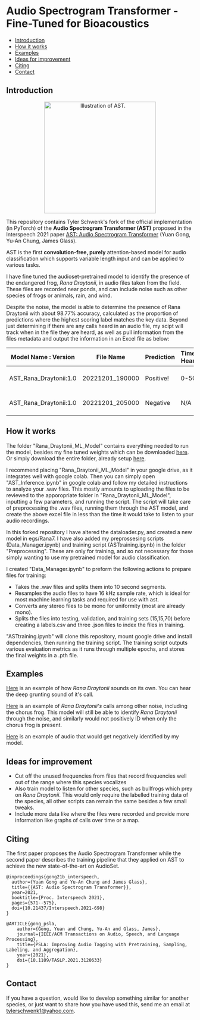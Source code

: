 
# Audio Spectrogram Transformer - Fine-Tuned for Bioacoustics
 - [Introduction](#Introduction)
 - [How it works](#How-it-works)
 - [Examples](#Examples)
 - [Ideas for improvement](#Ideas-for-improvement)
 - [Citing](#Citing)  
 - [Contact](#Contact)

## Introduction  

<p align="center"><img src="https://github.com/YuanGongND/ast/blob/master/ast.png?raw=true" alt="Illustration of AST." width="300"/></p>

This repository contains Tyler Schwenk's fork of the official implementation (in PyTorch) of the **Audio Spectrogram Transformer (AST)** proposed in the Interspeech 2021 paper [AST: Audio Spectrogram Transformer](https://arxiv.org/abs/2104.01778) (Yuan Gong, Yu-An Chung, James Glass).  

AST is the first **convolution-free, purely** attention-based model for audio classification which supports variable length input and can be applied to various tasks. 

I have fine tuned the audioset-pretrained model to identify the presence of the endangered frog, *Rana Draytonii*, in audio files taken from the field. These files are recorded near ponds, and can include noise such as other species of frogs or animals, rain, and wind.

Despite the noise, the model is able to determine the presence of Rana Draytonii with about 98.77% accuracy, calculated as the proportion of predictions where the highest scoring label matches the key data. Beyond just determining if there are any calls heard in an audio file, my scipt will track when in the file they are heard, as well as pull information from the files metadata and output the information in an Excel file as below:

| Model Name : Version | File Name     | Prediction | Times Heard | Device ID               | Timestamp                  | Temperature | Review Date |
|----------------------|---------------|------------|-------------|-------------------------|----------------------------|-------------|-------------|
| AST_Rana_Draytonii:1.0 | 20221201_190000 | Positive!   | 0-50         | AudioMoth 249BC30461CBB1E6 | 19:00:00 01/12/2022 (UTC-8) | 9.3C        | 2023-07-22  |
| AST_Rana_Draytonii:1.0 | 20221201_205000 | Negative   | N/A         | AudioMoth 249BC30461CBB1E6 | 20:50:00 01/12/2022 (UTC-8) | 9.1C        | 2023-07-22  |



## How it works
The folder "Rana_Draytonii_ML_Model" contains everything needed to run the model, besides my fine tuned weights which can be downloaded [here](https://www.dropbox.com/scl/fi/1ohxy38sm9863u2quf14h/best_audio_model1.pth?rlkey=ku3y2z88agn2kyumypjz3vpzj&dl=0). Or simply download the entire folder, already setup [here](https://www.dropbox.com/scl/fi/preeiwjcb1hruqughn4av/Rana_Draytonii_ML_Model-20230722T145046Z-001.zip?rlkey=5q685b1v9gwnjsko8e6opo219&dl=0).

I recommend placing "Rana_Draytonii_ML_Model" in your google drive, as it integrates well with google colab. Then you can simply open "AST_Inference.ipynb" in google colab and follow my detailed instructions to analyze your .wav files. This mostly amounts to uploading the files to be reviewed to the apporopriate folder in "Rana_Draytonii_ML_Model", inputting a few parameters, and running the script. The script will take care of preprocessing the .wav files, running them through the AST model, and create the above excel file in less than the time it would take to listen to your audio recordings.

In this forked repository I have altered the dataloader.py, and created a new model in egs/Rana7. I have also added my preprossesing scripts (Data_Manager.ipynb) and training script (ASTtraining.ipynb) in the folder "Preprocessing". These are only for training, and so not necessary for those simply wanting to use my pretrained model for audio classification.

I created "Data_Manager.ipynb" to preform the following actions to prepare files for training:
* Takes the .wav files and splits them into 10 second segments.
* Resamples the audio files to have 16 kHz sample rate, which is ideal for most machine learning tasks and required for use with ast.
* Converts any stereo files to be mono for uniformity (most are already mono).
* Splits the files into testing, validation, and training sets (15,15,70) before creating a labels.csv and three .json files to index the files in training. 

"ASTtraining.ipynb" will clone this repository, mount google drive and install dependencies, then running the training script. The training script outputs various evaluation metrics as it runs through multiple epochs, and stores the final weights in a .pth file.

## Examples

[Here](https://www.dropbox.com/scl/fi/p6hlxqsvh2j8n0scx2p2b/Rana-draytonii-2.wav?rlkey=a54489e3rv236g6swcfbog51q&dl=0) is an example of how *Rana Draytonii* sounds on its own. You can hear the deep grunting sound of it's call.

[Here](https://www.dropbox.com/scl/fi/9l9lsf725zdtf6ci24oip/Pseudacris-and-Rana-3.wav?rlkey=yy6rvxh54h4ylebrqv0xew56b&dl=0) is an example of *Rana Draytonii's* calls among other noise, including the chorus frog. This model will still be able to identify *Rana Draytonii* through the noise, and similarly would not positively ID when only the chorus frog is present.

[Here](https://www.youtube.com/watch?v=dQw4w9WgXcQ) is an example of audio that would get negatively identified by my model.


## Ideas for improvement
* Cut off the unused frequencies from files that record frequencies well out of the range where this species vocalizes
* Also train model to listen for other species, such as bullfrogs which prey on *Rana Draytonii*. This would only require the labelled training data of the species, all other scripts can remain the same besides a few small tweaks.
* Include more data like where the files were recorded and provide more information like graphs of calls over time or a map.

## Citing  
The first paper proposes the Audio Spectrogram Transformer while the second paper describes the training pipeline that they applied on AST to achieve the new state-of-the-art on AudioSet.   
```  
@inproceedings{gong21b_interspeech,
  author={Yuan Gong and Yu-An Chung and James Glass},
  title={{AST: Audio Spectrogram Transformer}},
  year=2021,
  booktitle={Proc. Interspeech 2021},
  pages={571--575},
  doi={10.21437/Interspeech.2021-698}
}
```  
```  
@ARTICLE{gong_psla, 
    author={Gong, Yuan and Chung, Yu-An and Glass, James},  
    journal={IEEE/ACM Transactions on Audio, Speech, and Language Processing},   
    title={PSLA: Improving Audio Tagging with Pretraining, Sampling, Labeling, and Aggregation},   
    year={2021}, 
    doi={10.1109/TASLP.2021.3120633}
}
```  


 ## Contact
If you have a question, would like to develop something similar for another species, or just want to share how you have used this, send me an email at tylerschwenk1@yahoo.com.

